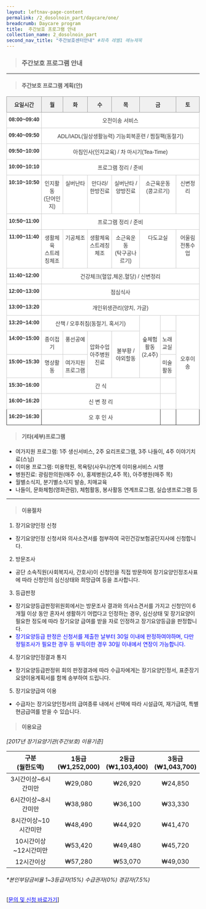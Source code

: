 ```yaml
---
layout: leftnav-page-content
permalink: /2_dosolnoin_part/daycare/one/
breadcrumb: Daycare program 
title:  주간보호 프로그램 안내
collection_name: 2_dosolnoin_part
second_nav_title: "주간보호센터안내" #좌측 레벨1 메뉴제목
---
```


> ### **주간보호 프로그램 안내**

---

> #### **주간보호 프로그램 계획(안)**

<style type="text/css">
.tg  {border-collapse:collapse;border-color:#ccc;border-spacing:0;}
.tg td{background-color:#fff;border-color:#ccc;border-style:solid;border-width:1px;color:#333;
  font-family:Arial, sans-serif;font-size:14px;overflow:hidden;padding:10px 5px;word-break:normal;}
.tg th{background-color:#f0f0f0;border-color:#ccc;border-style:solid;border-width:1px;color:#333;
  font-family:Arial, sans-serif;font-size:14px;font-weight:normal;overflow:hidden;padding:10px 5px;word-break:normal;}
.tg .tg-baqh{text-align:center;vertical-align:top}
.tg .tg-9ydz{border-color:#333333;font-weight:bold;text-align:center;vertical-align:top}
.tg .tg-vbic{border-color:#9b9b9b;font-weight:bold;text-align:center;vertical-align:top}
.tg .tg-amwm{font-weight:bold;text-align:center;vertical-align:top}
.tg .tg-nrix{text-align:center;vertical-align:middle}
.tg .tg-0lax{text-align:left;vertical-align:top}
.tg .tg-ao2g{border-color:#333333;text-align:center;vertical-align:top}
.tg .tg-de2y{border-color:#333333;text-align:left;vertical-align:top}
</style>
<table class="tg">
<thead>
  <tr>
    <th class="tg-vbic">요일시간</th>
    <th class="tg-vbic">월</th>
    <th class="tg-vbic">화</th>
    <th class="tg-vbic">수</th>
    <th class="tg-vbic">목</th>
    <th class="tg-vbic" colspan="2">금</th>
    <th class="tg-vbic">토</th>
  </tr>
</thead>
<tbody>
  <tr>
    <td class="tg-amwm">08:00~09:40</td>
    <td class="tg-baqh" colspan="7">오전이송 서비스</td>
  </tr>
  <tr>
    <td class="tg-amwm">09:40~09:50</td>
    <td class="tg-baqh" colspan="7">ADL/IADL(일상생활능력) 기능회복훈련 / 찜질팩(동절기)</td>
  </tr>
  <tr>
    <td class="tg-amwm">09:50~10:00</td>
    <td class="tg-baqh" colspan="7">아침인사(인지교육) / 차 마시기(Tea-Time)</td>
  </tr>
  <tr>
    <td class="tg-amwm">10:00~10:10</td>
    <td class="tg-baqh" colspan="7">프로그램 정리 / 준비</td>
  </tr>
  <tr>
    <td class="tg-amwm">10:10~10:50</td>
    <td class="tg-baqh">인지활동<br>(단어인지)</td>
    <td class="tg-baqh">실버난타</td>
    <td class="tg-baqh">만다라/한방진료</td>
    <td class="tg-baqh">실버난타 / 양방진료</td>
    <td class="tg-baqh" colspan="2">소근육운동<br>(콩고르기)</td>
    <td class="tg-baqh">신변정리</td>
  </tr>
  <tr>
    <td class="tg-amwm">10:50~11:00</td>
    <td class="tg-baqh" colspan="7">프로그램 정리 / 준비</td>
  </tr>
  <tr>
    <td class="tg-amwm">11:00~11:40</td>
    <td class="tg-baqh">생활체육 <br>스트레칭체조</td>
    <td class="tg-baqh">기공체조</td>
    <td class="tg-baqh">생활체육 <br>스트레칭체조</td>
    <td class="tg-baqh">소근육운동<br>(탁구공나르기)</td>
    <td class="tg-baqh" colspan="2">다도교실</td>
    <td class="tg-baqh">어울림 전통수업</td>
  </tr>
  <tr>
    <td class="tg-amwm">11:40~12:00</td>
    <td class="tg-baqh" colspan="7">건강체크(혈압,체온,혈당) / 신변정리</td>
  </tr>
  <tr>
    <td class="tg-amwm">12:00~13:00</td>
    <td class="tg-baqh" colspan="7">점심식사</td>
  </tr>
  <tr>
    <td class="tg-amwm">13:00~13:20</td>
    <td class="tg-baqh" colspan="7">개인위생관리(양치, 가글)</td>
  </tr>
  <tr>
    <td class="tg-amwm">13:20~14:00</td>
    <td class="tg-baqh" colspan="4">산책 / 오후취침(동절기, 혹서기)</td>
    <td class="tg-nrix" rowspan="3">숲체험활동<br>(2,4주)</td>
    <td class="tg-baqh"></td>
    <td class="tg-nrix" rowspan="5">오후이송</td>
  </tr>
  <tr>
    <td class="tg-amwm">14:00~15:00</td>
    <td class="tg-baqh">종이접기</td>
    <td class="tg-baqh">풍선공예</td>
    <td class="tg-nrix" rowspan="2">압화수업 <br>아주병원진료</td>
    <td class="tg-nrix" rowspan="2">불부황 / 야외할동</td>
    <td class="tg-0lax">노래교실</td>
  </tr>
  <tr>
    <td class="tg-amwm">15:00~15:30</td>
    <td class="tg-baqh">명상활동</td>
    <td class="tg-baqh">여가지원프로그램</td>
    <td class="tg-0lax">미술활동</td>
  </tr>
  <tr>
    <td class="tg-amwm">15:30~16:00</td>
    <td class="tg-baqh" colspan="5">간 식</td>
    <td class="tg-0lax"></td>
  </tr>
  <tr>
    <td class="tg-amwm">16:00~16:20</td>
    <td class="tg-baqh" colspan="5">신 변 정 리</td>
    <td class="tg-0lax"></td>
  </tr>
  <tr>
    <td class="tg-9ydz">16:20~16:30</td>
    <td class="tg-ao2g" colspan="5">오 후 인 사</td>
    <td class="tg-de2y"></td>
    <td class="tg-de2y"></td>
  </tr>
</tbody>
</table>


> #### **기타(세부)프로그램**

- 여가지원 프로그램: 1주 생신서비스, 2주 요리프로그램, 3주 나들이, 4주 이야기치료(스님)
- 이미용 프로그램: 미용학원, 목욕탕(사우나)연계 이미용서비스 시행
- 병원진료: 광림한의원(매주 수), 홍제병원(2,4주 목), 아주병원(매주 목)
- 월별소식지, 분기별소식지 발송, 치매교육
- 나들이, 문화체험(영화관람), 체험활동, 봉사활동 연계프로그램, 실습생프로그램 등

---


> #### **이용절차**

1. 장기요양인정 신청
  - 장기요양인정 신청서와 의사소견서를 첨부하여 국민건강보험공단지사에 신청합니다.
2. 방문조사
  - 공단 소속직원(사회복지사, 간호사)이 신청인을 직접 방문하여 장기요양인정조사표에 따라 신청인의 심신상태와 희망급여 등을 조사합니다.
3. 등급판정
  - 장기요양등급판정위원회에서는 방문조사 결과와 의사소견서를 가지고 신청인이 6개월 이상 동안 혼자서 생활하기 어렵다고 인정하는 경우, 심신상태 및 장기요양이 필요한 정도에 따라 장기요양 급여를 받을 자로 인정하고 장기요양등급을 판정합니다. 
  - <span style="color: blue;"> 장기요양등급 판정은 신청서를 제출한 날부터 30일 이내에 판정하여야하며, 다만 정밀조사가 필요한 경우 등 부득이한 경우 30일 이내에서 연장이 가능합니다.</span>
4. 장기요양인정결과 통지
  - 장기요양등급판정위 회의 판정결과에 따라 수급자에게는 장기요양인정서, 표준장기요양이용계획서를 함께 송부하여 드립니다.
5. 장기요양급여 이용
  - 수급자는 장기요양인정서의 급여종류 내에서 선택에 따라 시설급여, 재가급여, 특별현금급여를 받을 수 있습니다.


> #### **이용요금**

*[2017년 장기요양기관(주간보호) 이용기준]*

| 구분<br>(월한도액) | 1등급<br>(₩1,252,000) | 2등급<br>(₩1,103,400) | 3등급<br>(₩1,043,700) | 
|:-:|:-:|:-:|:-:|
| 3시간이상~6시간미만 | ₩29,080 | ₩26,920 | ₩24,850 | 
| 6시간이상~8시간미만 | ₩38,980 | ₩36,100 | ₩33,330 | 
| 8시간이상~10시간미만 | ₩48,490 | ₩44,920 | ₩41,470 | 
| 10시간이상~12시간미만 | ₩53,420 | ₩49,480 | ₩45,720 | 
| 12시간이상 | ₩57,280 | ₩53,070 | ₩49,030 | 

###### **본인부담금비율 1~3등급자(15%) 수급권자(0%) 경감자(7.5%)*

[[<span style="color:blue">문의 및 신청 바로가기</span>] ](/1_0_templeNews/questions/)
